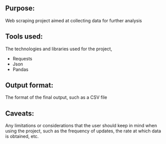## Purpose: 
Web scraping project aimed at collecting data for further analysis

## Tools used: 
The technologies and libraries used for the project,
- Requests
- Json 
- Pandas


## Output format: 
The format of the final output, such as a CSV file


## Caveats: 
Any limitations or considerations that the user should keep in mind when using the project, such as the frequency of updates, the rate at which data is obtained, etc.
